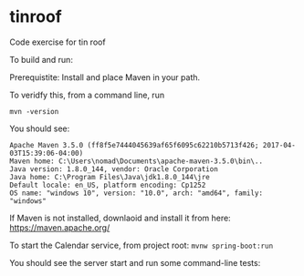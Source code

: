 # tinroof
Code exercise for tin roof

To build and run:

Prerequistite: 
Install and place Maven in your path.

To veridfy this, from a command line, run

`mvn -version`

You should see:

```
Apache Maven 3.5.0 (ff8f5e7444045639af65f6095c62210b5713f426; 2017-04-03T15:39:06-04:00)
Maven home: C:\Users\nomad\Documents\apache-maven-3.5.0\bin\..
Java version: 1.8.0_144, vendor: Oracle Corporation
Java home: C:\Program Files\Java\jdk1.8.0_144\jre
Default locale: en_US, platform encoding: Cp1252
OS name: "windows 10", version: "10.0", arch: "amd64", family: "windows"
```

If Maven is not installed, downlaoid and install it from here:
https://maven.apache.org/


To start the Calendar service, from project root:
`mvnw spring-boot:run`

You should see the server start and run some command-line tests:




